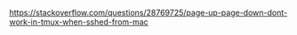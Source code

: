 https://stackoverflow.com/questions/28769725/page-up-page-down-dont-work-in-tmux-when-sshed-from-mac